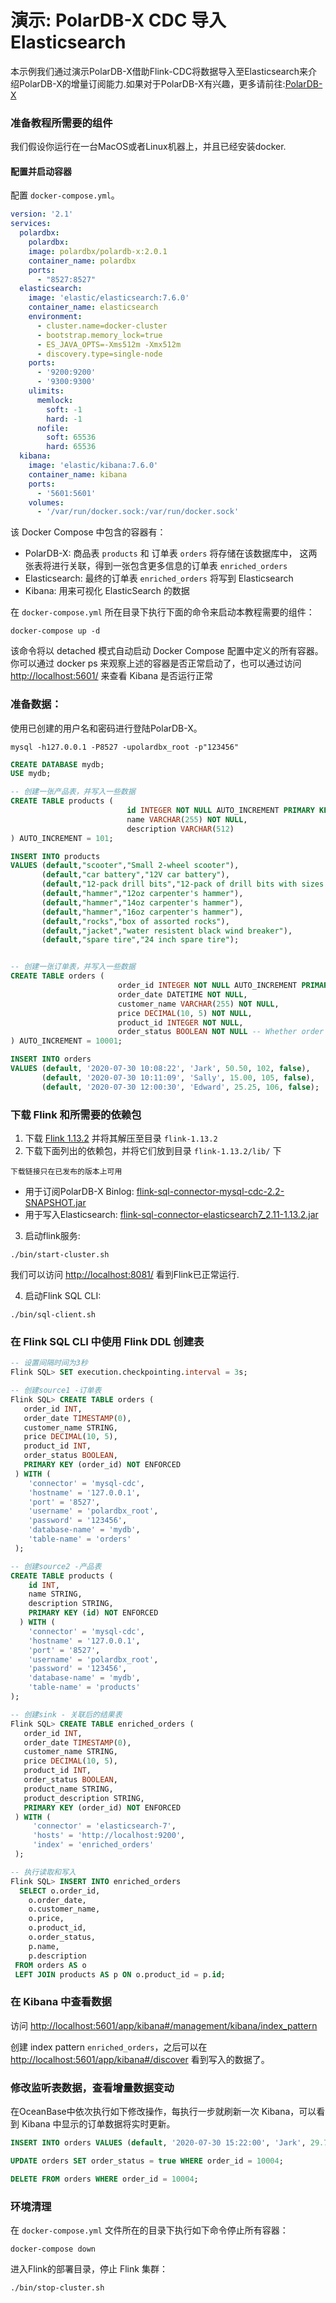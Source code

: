 # 演示: PolarDB-X CDC 导入 Elasticsearch

本示例我们通过演示PolarDB-X借助Flink-CDC将数据导入至Elasticsearch来介绍PolarDB-X的增量订阅能力.如果对于PolarDB-X有兴趣，更多请前往:[PolarDB-X](https://github.com/ApsaraDB/galaxysql)

### 准备教程所需要的组件
我们假设你运行在一台MacOS或者Linux机器上，并且已经安装docker.

#### 配置并启动容器

配置 `docker-compose.yml`。

```yaml
version: '2.1'
services:
  polardbx:
    polardbx:
    image: polardbx/polardb-x:2.0.1
    container_name: polardbx
    ports:
      - "8527:8527"
  elasticsearch:
    image: 'elastic/elasticsearch:7.6.0'
    container_name: elasticsearch
    environment:
      - cluster.name=docker-cluster
      - bootstrap.memory_lock=true
      - ES_JAVA_OPTS=-Xms512m -Xmx512m
      - discovery.type=single-node
    ports:
      - '9200:9200'
      - '9300:9300'
    ulimits:
      memlock:
        soft: -1
        hard: -1
      nofile:
        soft: 65536
        hard: 65536
  kibana:
    image: 'elastic/kibana:7.6.0'
    container_name: kibana
    ports:
      - '5601:5601'
    volumes:
      - '/var/run/docker.sock:/var/run/docker.sock'
```
该 Docker Compose 中包含的容器有：
- PolarDB-X: 商品表 `products` 和 订单表 `orders` 将存储在该数据库中， 这两张表将进行关联，得到一张包含更多信息的订单表 `enriched_orders`
- Elasticsearch: 最终的订单表 `enriched_orders` 将写到 Elasticsearch
- Kibana: 用来可视化 ElasticSearch 的数据

在 `docker-compose.yml` 所在目录下执行下面的命令来启动本教程需要的组件：

```shell
docker-compose up -d
```
该命令将以 detached 模式自动启动 Docker Compose 配置中定义的所有容器。你可以通过 docker ps 来观察上述的容器是否正常启动了，也可以通过访问 [http://localhost:5601/](http://localhost:5601/) 来查看 Kibana 是否运行正常


### 准备数据：

使用已创建的用户名和密码进行登陆PolarDB-X。

```shell
mysql -h127.0.0.1 -P8527 -upolardbx_root -p"123456"
```

```sql
CREATE DATABASE mydb;
USE mydb;

-- 创建一张产品表，并写入一些数据
CREATE TABLE products (
                          id INTEGER NOT NULL AUTO_INCREMENT PRIMARY KEY,
                          name VARCHAR(255) NOT NULL,
                          description VARCHAR(512)
) AUTO_INCREMENT = 101;

INSERT INTO products
VALUES (default,"scooter","Small 2-wheel scooter"),
       (default,"car battery","12V car battery"),
       (default,"12-pack drill bits","12-pack of drill bits with sizes ranging from #40 to #3"),
       (default,"hammer","12oz carpenter's hammer"),
       (default,"hammer","14oz carpenter's hammer"),
       (default,"hammer","16oz carpenter's hammer"),
       (default,"rocks","box of assorted rocks"),
       (default,"jacket","water resistent black wind breaker"),
       (default,"spare tire","24 inch spare tire");


-- 创建一张订单表，并写入一些数据
CREATE TABLE orders (
                        order_id INTEGER NOT NULL AUTO_INCREMENT PRIMARY KEY,
                        order_date DATETIME NOT NULL,
                        customer_name VARCHAR(255) NOT NULL,
                        price DECIMAL(10, 5) NOT NULL,
                        product_id INTEGER NOT NULL,
                        order_status BOOLEAN NOT NULL -- Whether order has been placed
) AUTO_INCREMENT = 10001;

INSERT INTO orders
VALUES (default, '2020-07-30 10:08:22', 'Jark', 50.50, 102, false),
       (default, '2020-07-30 10:11:09', 'Sally', 15.00, 105, false),
       (default, '2020-07-30 12:00:30', 'Edward', 25.25, 106, false);
```

### 下载 Flink 和所需要的依赖包
1. 下载 [Flink 1.13.2](https://archive.apache.org/dist/flink/flink-1.13.2/flink-1.13.2-bin-scala_2.11.tgz) 并将其解压至目录 `flink-1.13.2`
2. 下载下面列出的依赖包，并将它们放到目录 `flink-1.13.2/lib/` 下

```下载链接只在已发布的版本上可用```
- 用于订阅PolarDB-X Binlog: [flink-sql-connector-mysql-cdc-2.2-SNAPSHOT.jar](https://repo1.maven.org/maven2/com/ververica/flink-connector-mysql-cdc/2.2-SNAPSHOT/flink-sql-connector-mysql-cdc-2.2-SNAPSHOT.jar)
- 用于写入Elasticsearch: [flink-sql-connector-elasticsearch7_2.11-1.13.2.jar](https://repo.maven.apache.org/maven2/org/apache/flink/flink-sql-connector-elasticsearch7_2.11/1.13.2/flink-sql-connector-elasticsearch7_2.11-1.13.2.jar)
3. 启动flink服务:
```shell
./bin/start-cluster.sh
```

我们可以访问 [http://localhost:8081/](http://localhost:8081/) 看到Flink已正常运行.


4. 启动Flink SQL CLI:
```shell
./bin/sql-client.sh
```

### 在 Flink SQL CLI 中使用 Flink DDL 创建表


```sql
-- 设置间隔时间为3秒                       
Flink SQL> SET execution.checkpointing.interval = 3s;

-- 创建source1 -订单表
Flink SQL> CREATE TABLE orders (
   order_id INT,
   order_date TIMESTAMP(0),
   customer_name STRING,
   price DECIMAL(10, 5),
   product_id INT,
   order_status BOOLEAN,
   PRIMARY KEY (order_id) NOT ENFORCED
 ) WITH (
    'connector' = 'mysql-cdc',
	'hostname' = '127.0.0.1',
	'port' = '8527',
	'username' = 'polardbx_root',
	'password' = '123456',
	'database-name' = 'mydb',
	'table-name' = 'orders'
 );

-- 创建source2 -产品表
CREATE TABLE products (
    id INT,
    name STRING,
    description STRING,
    PRIMARY KEY (id) NOT ENFORCED
  ) WITH (
	'connector' = 'mysql-cdc',
	'hostname' = '127.0.0.1',
	'port' = '8527',
	'username' = 'polardbx_root',
	'password' = '123456',
	'database-name' = 'mydb',
	'table-name' = 'products'
);

-- 创建sink - 关联后的结果表
Flink SQL> CREATE TABLE enriched_orders (
   order_id INT,
   order_date TIMESTAMP(0),
   customer_name STRING,
   price DECIMAL(10, 5),
   product_id INT,
   order_status BOOLEAN,
   product_name STRING,
   product_description STRING,
   PRIMARY KEY (order_id) NOT ENFORCED
 ) WITH (
     'connector' = 'elasticsearch-7',
     'hosts' = 'http://localhost:9200',
     'index' = 'enriched_orders'
 );

-- 执行读取和写入   
Flink SQL> INSERT INTO enriched_orders
  SELECT o.order_id,
    o.order_date,
    o.customer_name,
    o.price,
    o.product_id,
    o.order_status,
    p.name,
    p.description
 FROM orders AS o
 LEFT JOIN products AS p ON o.product_id = p.id;
```

### 在 Kibana 中查看数据

访问  [http://localhost:5601/app/kibana#/management/kibana/index_pattern](http://localhost:5601/app/kibana#/management/kibana/index_pattern) 

创建 index pattern `enriched_orders`，之后可以在 [http://localhost:5601/app/kibana#/discover](http://localhost:5601/app/kibana#/discover) 看到写入的数据了。

### 修改监听表数据，查看增量数据变动

在OceanBase中依次执行如下修改操作，每执行一步就刷新一次 Kibana，可以看到 Kibana 中显示的订单数据将实时更新。

```sql
INSERT INTO orders VALUES (default, '2020-07-30 15:22:00', 'Jark', 29.71, 104, false);

UPDATE orders SET order_status = true WHERE order_id = 10004;

DELETE FROM orders WHERE order_id = 10004;
```

### 环境清理

在 `docker-compose.yml` 文件所在的目录下执行如下命令停止所有容器：

```shell
docker-compose down
```

进入Flink的部署目录，停止 Flink 集群：

```shell
./bin/stop-cluster.sh
```
